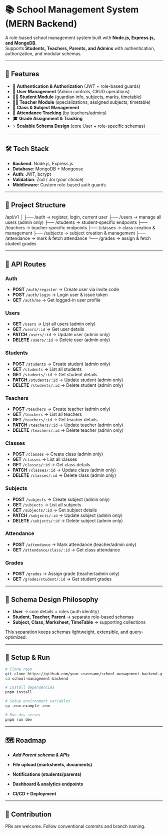 # 📚 School Management System (MERN Backend)

A role-based school management system built with **Node.js, Express.js, and MongoDB**.  
Supports **Students, Teachers, Parents, and Admins** with authentication, authorization, and modular schemas.

---

## 🚀 Features
- 🔐 **Authentication & Authorization** (JWT + role-based guards)
- 👥 **User Management** (Admin controls, CRUD operations)
- 🧑‍🎓 **Student Module** (guardian info, subjects, marks, timetable)
- 👨‍🏫 **Teacher Module** (specializations, assigned subjects, timetable)
- 🏫 **Class & Subject Management**
- 📝 **Attendance Tracking** (by teachers/admins)
- 🎓 **Grade Assignment & Tracking**
- ⚡ **Scalable Schema Design** (core User + role-specific schemas)

---

## 🛠 Tech Stack
- **Backend**: Node.js, Express.js  
- **Database**: MongoDB + Mongoose  
- **Auth**: JWT, bcrypt  
- **Validation**: Zod / Joi (your choice)  
- **Middleware**: Custom role-based auth guards  

---

## 📂 Project Structure
/api/v1
│
├── /auth → register, login, current user
├── /users → manage all users (admin only)
├── /students → student-specific endpoints
├── /teachers → teacher-specific endpoints
├── /classes → class creation & management
├── /subjects → subject creation & management
├── /attendance → mark & fetch attendance
└── /grades → assign & fetch student grades

---

## 🔑 API Routes

### Auth
- **POST** `/auth/register` → Create user via invite code  
- **POST** `/auth/login` → Login user & issue token  
- **GET** `/auth/me` → Get logged-in user profile  

### Users
- **GET** `/users` → List all users (admin only)  
- **GET** `/users/:id` → Get user details  
- **PATCH** `/users/:id` → Update user (admin only)  
- **DELETE** `/users/:id` → Delete user (admin only)  

### Students
- **POST** `/students` → Create student (admin only)  
- **GET** `/students` → List all students  
- **GET** `/students/:id` → Get student details  
- **PATCH** `/students/:id` → Update student (admin only)  
- **DELETE** `/students/:id` → Delete student (admin only)  

### Teachers
- **POST** `/teachers` → Create teacher (admin only)  
- **GET** `/teachers` → List all teachers  
- **GET** `/teachers/:id` → Get teacher details  
- **PATCH** `/teachers/:id` → Update teacher (admin only)  
- **DELETE** `/teachers/:id` → Delete teacher (admin only)  

### Classes
- **POST** `/classes` → Create class (admin only)  
- **GET** `/classes` → List all classes  
- **GET** `/classes/:id` → Get class details  
- **PATCH** `/classes/:id` → Update class (admin only)  
- **DELETE** `/classes/:id` → Delete class (admin only)  

### Subjects
- **POST** `/subjects` → Create subject (admin only)  
- **GET** `/subjects` → List all subjects  
- **GET** `/subjects/:id` → Get subject details  
- **PATCH** `/subjects/:id` → Update subject (admin only)  
- **DELETE** `/subjects/:id` → Delete subject (admin only)  

### Attendance
- **POST** `/attendance` → Mark attendance (teacher/admin only)  
- **GET** `/attendance/class/:id` → Get class attendance  

### Grades
- **POST** `/grades` → Assign grade (teacher/admin only)  
- **GET** `/grades/student/:id` → Get student grades  

---

## 🧩 Schema Design Philosophy
- **User** → core details + roles (auth identity)  
- **Student, Teacher, Parent** → separate role-based schemas  
- **Subject, Class, Marksheet, TimeTable** → supporting collections  

This separation keeps schemas lightweight, extensible, and query-optimized.

---

## 🚦 Setup & Run
```bash
# Clone repo
git clone https://github.com/your-username/school-management-backend.git
cd school-management-backend

# Install dependencies
pnpm install

# Setup environment variables
cp .env.example .env

# Run dev server
pnpm run dev
```

---

## 🗺 Roadmap

- ***Add Parent schema & APIs***

- **File upload (marksheets, documents)**

- **Notifications (students/parents)**

- **Dashboard & analytics endpoints**

- **CI/CD + Deployment**

---

## 🤝 Contribution

PRs are welcome. Follow conventional commits and branch naming.
